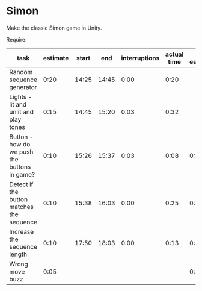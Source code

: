 # Simon

Make the classic Simon game in Unity.

Require:

task | estimate | start | end | interruptions | actual time | re-estimate
-----|----------|-------|-----|---------------|-------------|------------
Random sequence generator | 0:20 | 14:25 | 14:45 | 0:00 | 0:20 | 
Lights - lit and unlit and play tones | 0:15 | 14:45 | 15:20 | 0:03 | 0:32 | 
Button - how do we push the buttons in game? | 0:10 | 15:26 | 15:37 | 0:03 | 0:08 | 0:10
Detect if the button matches the sequence | 0:10 | 15:38 | 16:03 | 0:00 | 0:25 | 0:20
Increase the sequence length | 0:10 | 17:50 | 18:03 | 0:00 | 0:13 | 0:15
Wrong move buzz | 0:05 | | | | | 0:10

